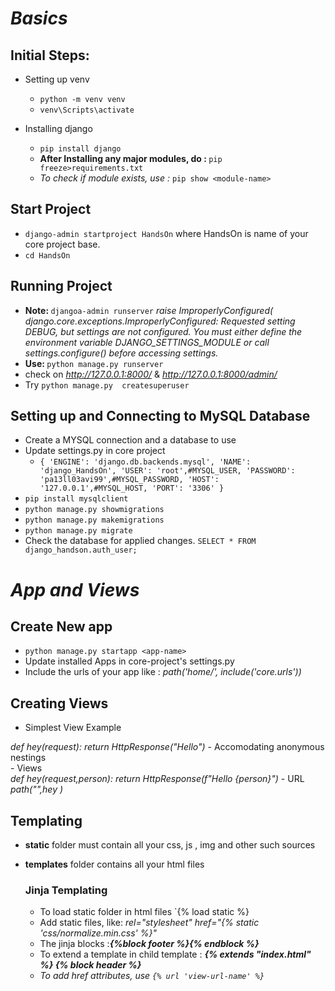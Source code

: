 # <i><b>Basics</i></b>

## Initial Steps:

- Setting up venv
    - `python -m venv venv`
    - `venv\Scripts\activate`

- Installing django
    - `pip install django`
    - <b> After Installing any major modules, do : </b>`pip freeze>requirements.txt`
    - <i> To check if module exists, use : </i> `pip show <module-name>`

## Start Project

- `django-admin startproject HandsOn` where HandsOn is name of your core project base.
- `cd HandsOn`

## Running Project 
- <b>Note: </b> `djangoa-admin runserver` 
<i>raise ImproperlyConfigured(
django.core.exceptions.ImproperlyConfigured: Requested setting DEBUG, but settings are not configured. You must either define the environment variable DJANGO_SETTINGS_MODULE or call settings.configure() before accessing settings.</i>
- <b> Use: </b> `python manage.py runserver`
- check on <i>http://127.0.0.1:8000/</i> & <i>http://127.0.0.1:8000/admin/</i>
- Try `python manage.py  createsuperuser`

## Setting up and Connecting to MySQL Database
- Create a MYSQL connection and a database to use
- Update settings.py in core project
    - `{
        'ENGINE': 'django.db.backends.mysql',
        'NAME': 'django_HandsOn',
        'USER': 'root',#MYSQL_USER,
        'PASSWORD': 'pa13ll03avi99',#MYSQL_PASSWORD,
        'HOST': '127.0.0.1',#MYSQL_HOST,
        'PORT': '3306'
        }`
- `pip install mysqlclient`
- `python manage.py showmigrations`
- `python manage.py makemigrations`
- `python manage.py migrate`
- Check the database for applied changes. `SELECT * FROM django_handson.auth_user;`

# <i><b>App and Views</i></b>

## Create New app
- `python manage.py startapp <app-name>`
- Update installed Apps in core-project's settings.py
- Include the urls of your app like : <i>path('home/', include('core.urls'))</i>

## Creating Views
- Simplest View Example <br>
<i>
def hey(request):
    return HttpResponse("Hello")
</i>
- Accomodating anonymous nestings<br>
    - Views<br>
    <i>
    def hey(request,person):
        return HttpResponse(f"Hello {person}")
    </i>
    - URL <i>path("<str:person>",hey )</i>

## Templating
- <b>static</b> folder must contain all your css, js , img and other such sources
- <b>templates</b> folder contains all your html files

    ### Jinja Templating
    - To load static folder in html files `{% load static %}
    - Add static files, like: <i> rel="stylesheet" href="{% static 'css/normalize.min.css' %}" </i>
    - The jinja blocks :<b><i>{%block footer %}{% endblock %}</i></b>
    - To extend a template in child template : <i><b>{% extends "index.html" %} {% block header %}</b><i>
    - To add href attributes, use `{% url 'view-url-name' %}`
